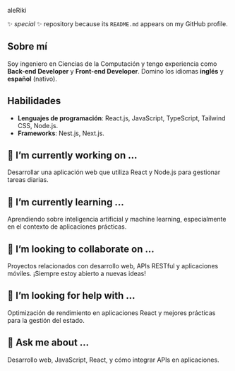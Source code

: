 

 aleRiki

✨ _special_ ✨ repository because its `README.md` appears on my GitHub profile.

## Sobre mí
Soy ingeniero en Ciencias de la Computación y tengo experiencia como **Back-end Developer** y **Front-end Developer**. Domino los idiomas **inglés** y **español** (nativo).

## Habilidades
- **Lenguajes de programación**: React.js, JavaScript, TypeScript, Tailwind CSS, Node.js.
- **Frameworks**: Nest.js, Next.js.

## 🔭 I’m currently working on ...
Desarrollar una aplicación web que utiliza React y Node.js para gestionar tareas diarias.

## 🌱 I’m currently learning ...
Aprendiendo sobre inteligencia artificial y machine learning, especialmente en el contexto de aplicaciones prácticas.

## 👯 I’m looking to collaborate on ...
Proyectos relacionados con desarrollo web, APIs RESTful y aplicaciones móviles. ¡Siempre estoy abierto a nuevas ideas!

## 🤔 I’m looking for help with ...
Optimización de rendimiento en aplicaciones React y mejores prácticas para la gestión del estado.

## 💬 Ask me about ...
Desarrollo web, JavaScript, React, y cómo integrar APIs en aplicaciones.

